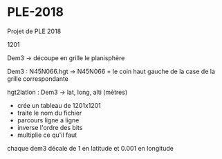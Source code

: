 # PLE-2018
Projet de PLE 2018




1201

Dem3 -> découpe en grille le planisphère

Dem3 : N45N066.hgt -> N45N066 = le coin haut gauche de la case de la grille correspondante

hgt2latlon : Dem3 -> lat, long, alti (mètres)
* crée un tableau de 1201x1201
* traite le nom du fichier
* parcours ligne a ligne
* inverse l'ordre des bits
* multiplie ce qu'il faut

chaque dem3 décale de 1 en latitude et 0.001 en longitude
